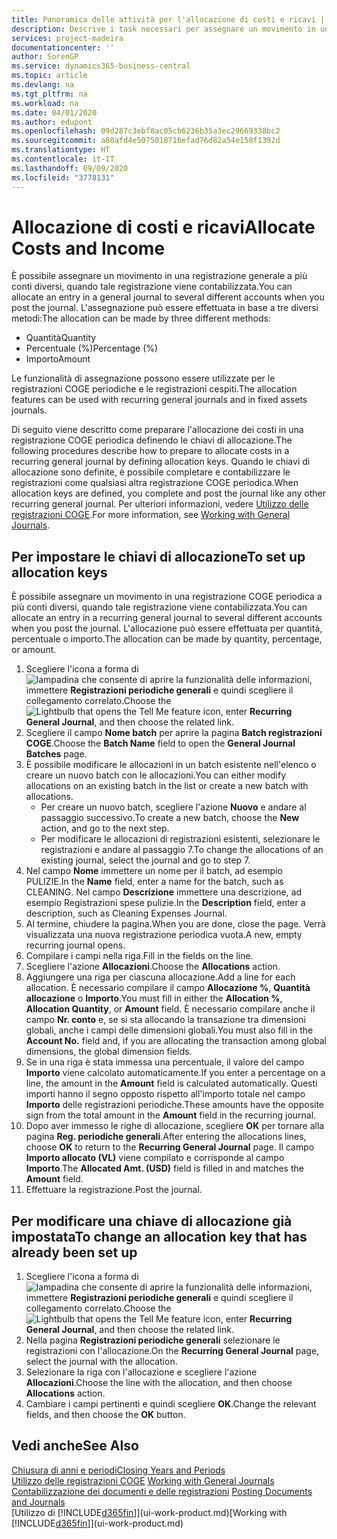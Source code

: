 ```yaml
---
title: Panoramica delle attività per l'allocazione di costi e ricavi | Documenti Microsoft
description: Descrive i task necessari per assegnare un movimento in una registrazione COGE a più conti diversi, quando tale registrazione viene contabilizzata.
services: project-madeira
documentationcenter: ''
author: SorenGP
ms.service: dynamics365-business-central
ms.topic: article
ms.devlang: na
ms.tgt_pltfrm: na
ms.workload: na
ms.date: 04/01/2020
ms.author: edupont
ms.openlocfilehash: 09d287c3ebf8ac05cb6236b35a3ec29669338bc2
ms.sourcegitcommit: a80afd4e5075018716efad76d82a54e158f1392d
ms.translationtype: HT
ms.contentlocale: it-IT
ms.lasthandoff: 09/09/2020
ms.locfileid: "3778131"
---
```

# <a name="allocate-costs-and-income"></a><span data-ttu-id="24bd2-103">Allocazione di costi e ricavi</span><span class="sxs-lookup"><span data-stu-id="24bd2-103">Allocate Costs and Income</span></span>
<span data-ttu-id="24bd2-104">È possibile assegnare un movimento in una registrazione generale a più conti diversi, quando tale registrazione viene contabilizzata.</span><span class="sxs-lookup"><span data-stu-id="24bd2-104">You can allocate an entry in a general journal to several different accounts when you post the journal.</span></span> <span data-ttu-id="24bd2-105">L'assegnazione può essere effettuata in base a tre diversi metodi:</span><span class="sxs-lookup"><span data-stu-id="24bd2-105">The allocation can be made by three different methods:</span></span>

* <span data-ttu-id="24bd2-106">Quantità</span><span class="sxs-lookup"><span data-stu-id="24bd2-106">Quantity</span></span>
* <span data-ttu-id="24bd2-107">Percentuale (%)</span><span class="sxs-lookup"><span data-stu-id="24bd2-107">Percentage (%)</span></span>
* <span data-ttu-id="24bd2-108">Importo</span><span class="sxs-lookup"><span data-stu-id="24bd2-108">Amount</span></span>

<span data-ttu-id="24bd2-109">Le funzionalità di assegnazione possono essere utilizzate per le registrazioni COGE periodiche e le registrazioni cespiti.</span><span class="sxs-lookup"><span data-stu-id="24bd2-109">The allocation features can be used with recurring general journals and in fixed assets journals.</span></span>
<!--You can also distribute the cost or revenue of a line to an intercompany partner when you post a sales or purchase document. When you post the document, a line will be posted in your general journal, and a corresponding line will be created in the intercompany outbox.-->

<span data-ttu-id="24bd2-110">Di seguito viene descritto come preparare l'allocazione dei costi in una registrazione COGE periodica definendo le chiavi di allocazione.</span><span class="sxs-lookup"><span data-stu-id="24bd2-110">The following procedures describe how to prepare to allocate costs in a recurring general journal by defining allocation keys.</span></span> <span data-ttu-id="24bd2-111">Quando le chiavi di allocazione sono definite, è possibile completare e contabilizzare le registrazioni come qualsiasi altra registrazione COGE periodica.</span><span class="sxs-lookup"><span data-stu-id="24bd2-111">When allocation keys are defined, you complete and post the journal like any other recurring general journal.</span></span> <span data-ttu-id="24bd2-112">Per ulteriori informazioni, vedere [Utilizzo delle registrazioni COGE](ui-work-general-journals.md).</span><span class="sxs-lookup"><span data-stu-id="24bd2-112">For more information, see [Working with General Journals](ui-work-general-journals.md).</span></span>

## <a name="to-set-up-allocation-keys"></a><span data-ttu-id="24bd2-113">Per impostare le chiavi di allocazione</span><span class="sxs-lookup"><span data-stu-id="24bd2-113">To set up allocation keys</span></span>
<span data-ttu-id="24bd2-114">È possibile assegnare un movimento in una registrazione COGE periodica a più conti diversi, quando tale registrazione viene contabilizzata.</span><span class="sxs-lookup"><span data-stu-id="24bd2-114">You can allocate an entry in a recurring general journal to several different accounts when you post the journal.</span></span> <span data-ttu-id="24bd2-115">L'allocazione può essere effettuata per quantità, percentuale o importo.</span><span class="sxs-lookup"><span data-stu-id="24bd2-115">The allocation can be made by quantity, percentage, or amount.</span></span>
1. <span data-ttu-id="24bd2-116">Scegliere l'icona a forma di ![lampadina che consente di aprire la funzionalità delle informazioni](media/ui-search/search_small.png "Informazioni sull'operazione che si desidera eseguire"), immettere **Registrazioni periodiche generali** e quindi scegliere il collegamento correlato.</span><span class="sxs-lookup"><span data-stu-id="24bd2-116">Choose the ![Lightbulb that opens the Tell Me feature](media/ui-search/search_small.png "Tell me what you want to do") icon, enter **Recurring General Journal**, and then choose the related link.</span></span>
2. <span data-ttu-id="24bd2-117">Scegliere il campo **Nome batch** per aprire la pagina **Batch registrazioni COGE**.</span><span class="sxs-lookup"><span data-stu-id="24bd2-117">Choose the **Batch Name** field to open the **General Journal Batches** page.</span></span>
3. <span data-ttu-id="24bd2-118">È possibile modificare le allocazioni in un batch esistente nell'elenco o creare un nuovo batch con le allocazioni.</span><span class="sxs-lookup"><span data-stu-id="24bd2-118">You can either modify allocations on an existing batch in the list or create a new batch with allocations.</span></span>
   * <span data-ttu-id="24bd2-119">Per creare un nuovo batch, scegliere l'azione **Nuovo** e andare al passaggio successivo.</span><span class="sxs-lookup"><span data-stu-id="24bd2-119">To create a new batch, choose the **New** action, and go to the next step.</span></span>
   * <span data-ttu-id="24bd2-120">Per modificare le allocazioni di registrazioni esistenti, selezionare le registrazioni e andare al passaggio 7.</span><span class="sxs-lookup"><span data-stu-id="24bd2-120">To change the allocations of an existing journal, select the journal and go to step 7.</span></span>    
4. <span data-ttu-id="24bd2-121">Nel campo **Nome** immettere un nome per il batch, ad esempio PULIZIE.</span><span class="sxs-lookup"><span data-stu-id="24bd2-121">In the **Name** field, enter a name for the batch, such as CLEANING.</span></span> <span data-ttu-id="24bd2-122">Nel campo **Descrizione** immettere una descrizione, ad esempio Registrazioni spese pulizie.</span><span class="sxs-lookup"><span data-stu-id="24bd2-122">In the **Description** field, enter a description, such as Cleaning Expenses Journal.</span></span>
5. <span data-ttu-id="24bd2-123">Al termine, chiudere la pagina.</span><span class="sxs-lookup"><span data-stu-id="24bd2-123">When you are done, close the page.</span></span> <span data-ttu-id="24bd2-124">Verrà visualizzata una nuova registrazione periodica vuota.</span><span class="sxs-lookup"><span data-stu-id="24bd2-124">A new, empty recurring journal opens.</span></span>
6. <span data-ttu-id="24bd2-125">Compilare i campi nella riga.</span><span class="sxs-lookup"><span data-stu-id="24bd2-125">Fill in the fields on the line.</span></span>
7. <span data-ttu-id="24bd2-126">Scegliere l'azione **Allocazioni**.</span><span class="sxs-lookup"><span data-stu-id="24bd2-126">Choose the **Allocations** action.</span></span>
8. <span data-ttu-id="24bd2-127">Aggiungere una riga per ciascuna allocazione.</span><span class="sxs-lookup"><span data-stu-id="24bd2-127">Add a line for each allocation.</span></span> <span data-ttu-id="24bd2-128">È necessario compilare il campo **Allocazione %**, **Quantità allocazione** o **Importo**.</span><span class="sxs-lookup"><span data-stu-id="24bd2-128">You must fill in either the **Allocation %**, **Allocation Quantity**, or **Amount** field.</span></span> <span data-ttu-id="24bd2-129">È necessario compilare anche il campo **Nr. conto** e, se si sta allocando la transazione tra dimensioni globali, anche i campi delle dimensioni globali.</span><span class="sxs-lookup"><span data-stu-id="24bd2-129">You must also fill in the **Account No.** field and, if you are allocating the transaction among global dimensions, the global dimension fields.</span></span>
9. <span data-ttu-id="24bd2-130">Se in una riga è stata immessa una percentuale, il valore del campo **Importo** viene calcolato automaticamente.</span><span class="sxs-lookup"><span data-stu-id="24bd2-130">If you enter a percentage on a line, the amount in the **Amount** field is calculated automatically.</span></span> <span data-ttu-id="24bd2-131">Questi importi hanno il segno opposto rispetto all'importo totale nel campo **Importo** delle registrazioni periodiche.</span><span class="sxs-lookup"><span data-stu-id="24bd2-131">These amounts have the opposite sign from the total amount in the **Amount** field in the recurring journal.</span></span>
10. <span data-ttu-id="24bd2-132">Dopo aver immesso le righe di allocazione, scegliere **OK** per tornare alla pagina **Reg. periodiche generali**.</span><span class="sxs-lookup"><span data-stu-id="24bd2-132">After entering the allocations lines, choose **OK** to return to the **Recurring General Journal** page.</span></span> <span data-ttu-id="24bd2-133">Il campo **Importo allocato (VL)** viene compilato e corrisponde al campo **Importo**.</span><span class="sxs-lookup"><span data-stu-id="24bd2-133">The **Allocated Amt. (USD)** field is filled in and matches the **Amount** field.</span></span>
11. <span data-ttu-id="24bd2-134">Effettuare la registrazione.</span><span class="sxs-lookup"><span data-stu-id="24bd2-134">Post the journal.</span></span>

## <a name="to-change-an-allocation-key-that-has-already-been-set-up"></a><span data-ttu-id="24bd2-135">Per modificare una chiave di allocazione già impostata</span><span class="sxs-lookup"><span data-stu-id="24bd2-135">To change an allocation key that has already been set up</span></span>
1. <span data-ttu-id="24bd2-136">Scegliere l'icona a forma di ![lampadina che consente di aprire la funzionalità delle informazioni](media/ui-search/search_small.png "Informazioni sull'operazione che si desidera eseguire"), immettere **Registrazioni periodiche generali** e quindi scegliere il collegamento correlato.</span><span class="sxs-lookup"><span data-stu-id="24bd2-136">Choose the ![Lightbulb that opens the Tell Me feature](media/ui-search/search_small.png "Tell me what you want to do") icon, enter **Recurring General Journal**, and then choose the related link.</span></span>
2. <span data-ttu-id="24bd2-137">Nella pagina **Registrazioni periodiche generali** selezionare le registrazioni con l'allocazione.</span><span class="sxs-lookup"><span data-stu-id="24bd2-137">On the **Recurring General Journal** page, select the journal with the allocation.</span></span>
3. <span data-ttu-id="24bd2-138">Selezionare la riga con l'allocazione e scegliere l'azione **Allocazioni**.</span><span class="sxs-lookup"><span data-stu-id="24bd2-138">Choose the line with the allocation, and then choose **Allocations** action.</span></span>
4. <span data-ttu-id="24bd2-139">Cambiare i campi pertinenti e quindi scegliere **OK**.</span><span class="sxs-lookup"><span data-stu-id="24bd2-139">Change the relevant fields, and then choose the **OK** button.</span></span>

## <a name="see-also"></a><span data-ttu-id="24bd2-140">Vedi anche</span><span class="sxs-lookup"><span data-stu-id="24bd2-140">See Also</span></span>
[<span data-ttu-id="24bd2-141">Chiusura di anni e periodi</span><span class="sxs-lookup"><span data-stu-id="24bd2-141">Closing Years and Periods</span></span>](year-close-years-periods.md)  
<span data-ttu-id="24bd2-142">[Utilizzo delle registrazioni COGE](ui-work-general-journals.md)  </span><span class="sxs-lookup"><span data-stu-id="24bd2-142">[Working with General Journals](ui-work-general-journals.md)  </span></span>  
<span data-ttu-id="24bd2-143">[Contabilizzazione dei documenti e delle registrazioni](ui-post-documents-journals.md)  </span><span class="sxs-lookup"><span data-stu-id="24bd2-143">[Posting Documents and Journals](ui-post-documents-journals.md)  </span></span>  
<span data-ttu-id="24bd2-144">[Utilizzo di [!INCLUDE[d365fin](includes/d365fin_md.md)]](ui-work-product.md)</span><span class="sxs-lookup"><span data-stu-id="24bd2-144">[Working with [!INCLUDE[d365fin](includes/d365fin_md.md)]](ui-work-product.md)</span></span>
